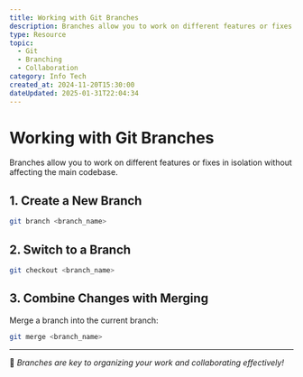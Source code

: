 ```yaml
---
title: Working with Git Branches
description: Branches allow you to work on different features or fixes in isolation without affecting the main codebase.
type: Resource
topic:
  - Git
  - Branching
  - Collaboration
category: Info Tech
created_at: 2024-11-20T15:30:00
dateUpdated: 2025-01-31T22:04:34
---
```

# Working with Git Branches
Branches allow you to work on different features or fixes in isolation without affecting the main codebase.

## **1. Create a New Branch**
```bash
git branch <branch_name>
```

## **2. Switch to a Branch**
```bash
git checkout <branch_name>
```

## **3. Combine Changes with Merging**
Merge a branch into the current branch:
```bash
git merge <branch_name>
```

---

🎉 *Branches are key to organizing your work and collaborating effectively!*


